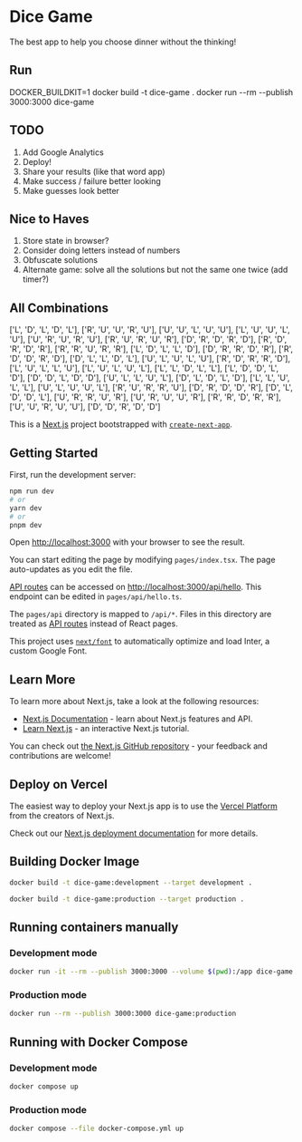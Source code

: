# Dice Game
The best app to help you choose dinner without the thinking!

## Run
DOCKER_BUILDKIT=1 docker build -t dice-game .
docker run --rm --publish 3000:3000 dice-game

## TODO
1. Add Google Analytics
1. Deploy!
1. Share your results (like that word app)
1. Make success / failure better looking
1. Make guesses look better 

## Nice to Haves
1. Store state in browser?
1. Consider doing letters instead of numbers
1. Obfuscate solutions
1. Alternate game: solve all the solutions but not the same one twice (add timer?)

## All Combinations
['L', 'D', 'L', 'D', 'L'],
['R', 'U', 'U', 'R', 'U'],
['U', 'U', 'L', 'U', 'U'],
['L', 'U', 'U', 'L', 'U'],
['U', 'R', 'U', 'R', 'U'],
['R', 'U', 'R', 'U', 'R'],
['D', 'R', 'D', 'R', 'D'],
['R', 'D', 'R', 'D', 'R'],
['R', 'R', 'U', 'R', 'R'],
['L', 'D', 'L', 'L', 'D'],
['D', 'R', 'R', 'D', 'R'],
['R', 'D', 'D', 'R', 'D'],
['D', 'L', 'L', 'D', 'L'],
['U', 'L', 'U', 'L', 'U'],
['R', 'D', 'R', 'R', 'D'],
['L', 'U', 'L', 'L', 'U'],
['L', 'U', 'L', 'U', 'L'],
['L', 'L', 'D', 'L', 'L'],
['L', 'D', 'D', 'L', 'D'],
['D', 'D', 'L', 'D', 'D'],
['U', 'L', 'L', 'U', 'L'],
['D', 'L', 'D', 'L', 'D'],
['L', 'L', 'U', 'L', 'L'],
['U', 'L', 'U', 'U', 'L'],
['R', 'U', 'R', 'R', 'U'],
['D', 'R', 'D', 'D', 'R'],
['D', 'L', 'D', 'D', 'L'],
['U', 'R', 'R', 'U', 'R'],
['U', 'R', 'U', 'U', 'R'],
['R', 'R', 'D', 'R', 'R'],
['U', 'U', 'R', 'U', 'U'],
['D', 'D', 'R', 'D', 'D']

This is a [Next.js](https://nextjs.org/) project bootstrapped with [`create-next-app`](https://github.com/vercel/next.js/tree/canary/packages/create-next-app).

## Getting Started

First, run the development server:

```bash
npm run dev
# or
yarn dev
# or
pnpm dev
```

Open [http://localhost:3000](http://localhost:3000) with your browser to see the result.

You can start editing the page by modifying `pages/index.tsx`. The page auto-updates as you edit the file.

[API routes](https://nextjs.org/docs/api-routes/introduction) can be accessed on [http://localhost:3000/api/hello](http://localhost:3000/api/hello). This endpoint can be edited in `pages/api/hello.ts`.

The `pages/api` directory is mapped to `/api/*`. Files in this directory are treated as [API routes](https://nextjs.org/docs/api-routes/introduction) instead of React pages.

This project uses [`next/font`](https://nextjs.org/docs/basic-features/font-optimization) to automatically optimize and load Inter, a custom Google Font.

## Learn More

To learn more about Next.js, take a look at the following resources:

- [Next.js Documentation](https://nextjs.org/docs) - learn about Next.js features and API.
- [Learn Next.js](https://nextjs.org/learn) - an interactive Next.js tutorial.

You can check out [the Next.js GitHub repository](https://github.com/vercel/next.js/) - your feedback and contributions are welcome!

## Deploy on Vercel

The easiest way to deploy your Next.js app is to use the [Vercel Platform](https://vercel.com/new?utm_medium=default-template&filter=next.js&utm_source=create-next-app&utm_campaign=create-next-app-readme) from the creators of Next.js.

Check out our [Next.js deployment documentation](https://nextjs.org/docs/deployment) for more details.

## Building Docker Image

```sh
docker build -t dice-game:development --target development .
```

```sh
docker build -t dice-game:production --target production .
```

## Running containers manually

### Development mode

```sh
docker run -it --rm --publish 3000:3000 --volume $(pwd):/app dice-game:development bash
```

### Production mode
```sh
docker run --rm --publish 3000:3000 dice-game:production
```

## Running with Docker Compose

### Development mode

```sh
docker compose up
```

### Production mode

```sh
docker compose --file docker-compose.yml up
```

